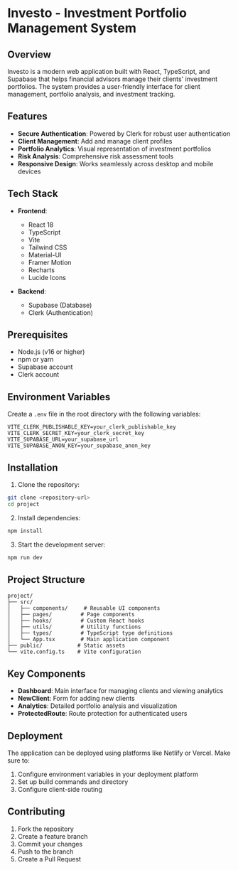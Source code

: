# Investo - Investment Portfolio Management System

## Overview
Investo is a modern web application built with React, TypeScript, and Supabase that helps financial advisors manage their clients' investment portfolios. The system provides a user-friendly interface for client management, portfolio analysis, and investment tracking.

## Features
- **Secure Authentication**: Powered by Clerk for robust user authentication
- **Client Management**: Add and manage client profiles
- **Portfolio Analytics**: Visual representation of investment portfolios
- **Risk Analysis**: Comprehensive risk assessment tools
- **Responsive Design**: Works seamlessly across desktop and mobile devices

## Tech Stack
- **Frontend**:
  - React 18
  - TypeScript
  - Vite
  - Tailwind CSS
  - Material-UI
  - Framer Motion
  - Recharts
  - Lucide Icons

- **Backend**:
  - Supabase (Database)
  - Clerk (Authentication)

## Prerequisites
- Node.js (v16 or higher)
- npm or yarn
- Supabase account
- Clerk account

## Environment Variables
Create a `.env` file in the root directory with the following variables:
```env
VITE_CLERK_PUBLISHABLE_KEY=your_clerk_publishable_key
VITE_CLERK_SECRET_KEY=your_clerk_secret_key
VITE_SUPABASE_URL=your_supabase_url
VITE_SUPABASE_ANON_KEY=your_supabase_anon_key
```

## Installation
1. Clone the repository:
```bash
git clone <repository-url>
cd project
```

2. Install dependencies:
```bash
npm install
```

3. Start the development server:
```bash
npm run dev
```

## Project Structure
```
project/
├── src/
│   ├── components/     # Reusable UI components
│   ├── pages/         # Page components
│   ├── hooks/         # Custom React hooks
│   ├── utils/         # Utility functions
│   ├── types/         # TypeScript type definitions
│   └── App.tsx        # Main application component
├── public/           # Static assets
└── vite.config.ts    # Vite configuration
```

## Key Components
- **Dashboard**: Main interface for managing clients and viewing analytics
- **NewClient**: Form for adding new clients
- **Analytics**: Detailed portfolio analysis and visualization
- **ProtectedRoute**: Route protection for authenticated users

## Deployment
The application can be deployed using platforms like Netlify or Vercel. Make sure to:
1. Configure environment variables in your deployment platform
2. Set up build commands and directory
3. Configure client-side routing

## Contributing
1. Fork the repository
2. Create a feature branch
3. Commit your changes
4. Push to the branch
5. Create a Pull Request

